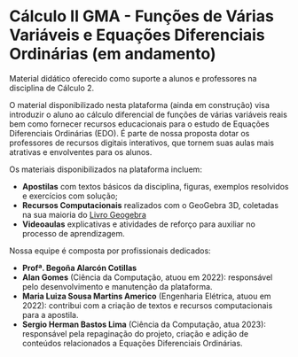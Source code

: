 # Cálculo II GMA - Funções de Várias Variáveis e Equações Diferenciais Ordinárias (em andamento)

<div>Material didático oferecido como suporte a alunos e professores na disciplina de Cálculo 2.

<p>O material disponibilizado nesta plataforma (ainda em construção) visa introduzir o aluno ao cálculo diferencial de funções de várias variáveis reais bem como fornecer recursos educacionais para o estudo de Equações Diferenciais Ordinárias (EDO). É parte de nossa proposta dotar os professores de recursos digitais interativos, que tornem suas aulas mais atrativas e envolventes para os alunos. </p>
<p>Os materiais disponibilizados na plataforma incluem: </p>
<ul>
<li><strong>Apostilas</strong> com textos básicos da disciplina, figuras, exemplos resolvidos e exercícios com solução;</li>
<li><strong>Recursos Computacionais</strong> realizados com o GeoGebra 3D, coletadas na sua maioria do 
<a href="https://www.geogebra.org/m/hzvsftdf"><span class="label">Livro Geogebra</span></a></li>
<li><strong>Videoaulas</strong> explicativas e atividades de reforço para auxiliar no processo de aprendizagem.</li>
</ul> 
<p>Nossa equipe é composta por profissionais dedicados: </p>
<ul>
<li><strong>Profª. Begoña Alarcón Cotillas</strong></li>
<li><strong>Alan Gomes</strong> (Ciência da Computação, atuou em 2022): responsável pelo desenvolvimento e manutenção da plataforma.</li>
<li><strong>Maria Luiza Sousa Martins Americo</strong> (Engenharia Elétrica, atuou em 2022): contribui com a criação de textos e recursos computacionais para a apostila.</li>
<li><strong>Sergio Herman Bastos Lima</strong> (Ciência da Computação, atua 2023): responsável pela repaginação do projeto, criação e adição de conteúdos relacionados a Equações Diferenciais Ordinárias.</li>
</ul>

<div>
   
